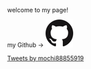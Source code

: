 welcome to my page!

my Github -> <a href="https://github.com/chikaharu11"><img src="GitHub-Mark-64px.png"></a>

<a class="twitter-timeline" href="https://twitter.com/mochi88855919?ref_src=twsrc%5Etfw">Tweets by mochi88855919</a> <script async src="https://platform.twitter.com/widgets.js" charset="utf-8"></script>
